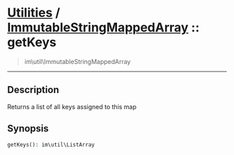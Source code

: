 # [Utilities](util.md) / [ImmutableStringMappedArray](util-ImmutableStringMappedArray.md) :: getKeys
 > im\util\ImmutableStringMappedArray
____

## Description
Returns a list of all keys assigned to this map

## Synopsis
```php
getKeys(): im\util\ListArray
```
